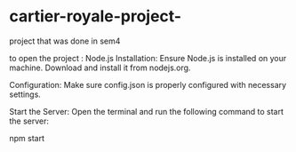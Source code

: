 # cartier-royale-project-
project that was done in sem4 

to open the project : 
Node.js Installation: Ensure Node.js is installed on your machine. Download and install it from nodejs.org.

Configuration: Make sure config.json is properly configured with necessary settings.

Start the Server: Open the terminal and run the following command to start the server:

npm start
